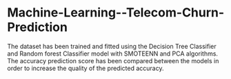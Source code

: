 # Machine-Learning--Telecom-Churn-Prediction

The dataset has been trained and fitted using the Decision Tree Classifier and Random forest Classifier model with SMOTEENN and PCA algorithms.
The accuracy prediction score has been compared between the models in order to increase the quality of the predicted accuracy.
